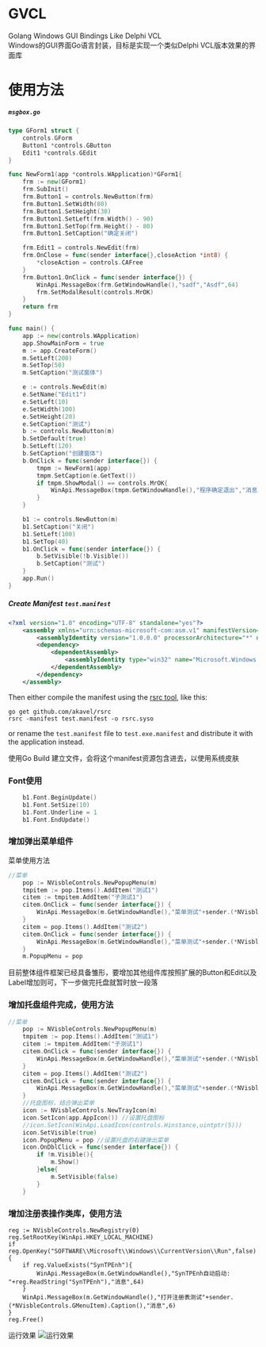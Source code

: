 # GVCL
Golang Windows GUI Bindings Like Delphi VCL   
Windows的GUI界面Go语言封装，目标是实现一个类似Delphi VCL版本效果的界面库   
# 使用方法  
##### `msgbox.go`

```go
type GForm1 struct {
	controls.GForm
	Button1 *controls.GButton
	Edit1 *controls.GEdit
}

func NewForm1(app *controls.WApplication)*GForm1{
	frm := new(GForm1)
	frm.SubInit()
	frm.Button1 = controls.NewButton(frm)
	frm.Button1.SetWidth(80)
	frm.Button1.SetHeight(30)
	frm.Button1.SetLeft(frm.Width() - 90)
	frm.Button1.SetTop(frm.Height() - 80)
	frm.Button1.SetCaption("确定关闭")

	frm.Edit1 = controls.NewEdit(frm)
	frm.OnClose = func(sender interface{},closeAction *int8) {
		*closeAction = controls.CAFree
	}
	frm.Button1.OnClick = func(sender interface{}) {
		WinApi.MessageBox(frm.GetWindowHandle(),"sadf","Asdf",64)
		frm.SetModalResult(controls.MrOK)
	}
	return frm
}

func main() {
	app := new(controls.WApplication)
	app.ShowMainForm = true
	m := app.CreateForm()
	m.SetLeft(200)
	m.SetTop(50)
	m.SetCaption("测试窗体")

	e := controls.NewEdit(m)
	e.SetName("Edit1")
	e.SetLeft(10)
	e.SetWidth(100)
	e.SetHeight(20)
	e.SetCaption("测试")
	b := controls.NewButton(m)
	b.SetDefault(true)
	b.SetLeft(120)
	b.SetCaption("创建窗体")
	b.OnClick = func(sender interface{}) {
		tmpm := NewForm1(app)
		tmpm.SetCaption(e.GetText())
		if tmpm.ShowModal() == controls.MrOK{
			WinApi.MessageBox(tmpm.GetWindowHandle(),"程序确定退出","消息",64)
		}
	}

	b1 := controls.NewButton(m)
	b1.SetCaption("关闭")
	b1.SetLeft(100)
	b1.SetTop(40)
	b1.OnClick = func(sender interface{}) {
		b.SetVisible(!b.Visible())
		b.SetCaption("测试")
	}
	app.Run()
}
```

##### Create Manifest `test.manifest`

```xml
<?xml version="1.0" encoding="UTF-8" standalone="yes"?>
    <assembly xmlns="urn:schemas-microsoft-com:asm.v1" manifestVersion="1.0">
        <assemblyIdentity version="1.0.0.0" processorArchitecture="*" name="SomeFunkyNameHere" type="win32"/>
        <dependency>
            <dependentAssembly>
                <assemblyIdentity type="win32" name="Microsoft.Windows.Common-Controls" version="6.0.0.0" processorArchitecture="*" publicKeyToken="6595b64144ccf1df" language="*"/>
            </dependentAssembly>
        </dependency>
    </assembly>
```

Then either compile the manifest using the [rsrc tool](https://github.com/akavel/rsrc), like this:

	go get github.com/akavel/rsrc
	rsrc -manifest test.manifest -o rsrc.syso

or rename the `test.manifest` file to `test.exe.manifest` and distribute it with the application instead.

使用Go Build 建立文件，会将这个manifest资源包含进去，以使用系统皮肤

### Font使用   

```go
	b1.Font.BeginUpdate()
	b1.Font.SetSize(10)
	b1.Font.Underline = 1
	b1.Font.EndUpdate()
```
###  增加弹出菜单组件   
菜单使用方法
```go
//菜单
	pop := NVisbleControls.NewPopupMenu(m)
	tmpitem := pop.Items().AddItem("测试1")
	citem := tmpitem.AddItem("子测试1")
	citem.OnClick = func(sender interface{}) {
		WinApi.MessageBox(m.GetWindowHandle(),"菜单测试"+sender.(*NVisbleControls.GMenuItem).Caption(),"消息",64)
	}
	citem = pop.Items().AddItem("测试2")
	citem.OnClick = func(sender interface{}) {
		WinApi.MessageBox(m.GetWindowHandle(),"菜单测试"+sender.(*NVisbleControls.GMenuItem).Caption(),"消息",64)
	}
	m.PopupMenu = pop
```
目前整体组件框架已经具备雏形，要增加其他组件库按照扩展的Button和Edit以及Label增加则可，下一步做完托盘就暂时放一段落

###  增加托盘组件完成，使用方法
```go
//菜单
	pop := NVisbleControls.NewPopupMenu(m)
	tmpitem := pop.Items().AddItem("测试1")
	citem := tmpitem.AddItem("子测试1")
	citem.OnClick = func(sender interface{}) {
		WinApi.MessageBox(m.GetWindowHandle(),"菜单测试"+sender.(*NVisbleControls.GMenuItem).Caption(),"消息",64)
	}
	citem = pop.Items().AddItem("测试2")
	citem.OnClick = func(sender interface{}) {
		WinApi.MessageBox(m.GetWindowHandle(),"菜单测试"+sender.(*NVisbleControls.GMenuItem).Caption(),"消息",64)
	}
	//托盘图标，结合弹出菜单
	icon := NVisbleControls.NewTrayIcon(m)
	icon.SetIcon(app.AppIcon()) //设置托盘图标
	//icon.SetIcon(WinApi.LoadIcon(controls.Hinstance,uintptr(5))) 
	icon.SetVisible(true)
	icon.PopupMenu = pop //设置托盘的右键弹出菜单
	icon.OnDblClick = func(sender interface{}) {
		if !m.Visible(){
			m.Show()
		}else{
			m.SetVisible(false)
		}
	}
```
###  增加注册表操作类库，使用方法
```
reg := NVisbleControls.NewRegistry(0)
reg.SetRootKey(WinApi.HKEY_LOCAL_MACHINE)
if reg.OpenKey("SOFTWARE\\Microsoft\\Windows\\CurrentVersion\\Run",false){
	if reg.ValueExists("SynTPEnh"){
		WinApi.MessageBox(m.GetWindowHandle(),"SynTPEnh自动启动: "+reg.ReadString("SynTPEnh"),"消息",64)	
	}
	WinApi.MessageBox(m.GetWindowHandle(),"打开注册表测试"+sender.(*NVisbleControls.GMenuItem).Caption(),"消息",6)
}
reg.Free()
```
运行效果
![运行效果](https://github.com/suiyunonghen/GVCL/blob/master/test/GVCL.png)
